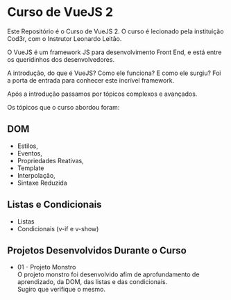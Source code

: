 # Curso de VueJS 2
Este Repositório é o Curso de VueJS 2.
O curso é lecionado pela instituição Cod3r, com o Instrutor Leonardo Leitão.

O VueJS é um framework JS para desenvolvimento Front End, e está entre os queridinhos dos desenvolvedores.

A introdução, do que é VueJS? Como ele funciona? E como ele surgiu? Foi a porta de entrada para conhecer este incrível framework.

Após a introdução passamos por tópicos complexos e avançados.

Os tópicos que o curso abordou foram:

## DOM
- Estilos,
- Eventos,
- Propriedades Reativas,
- Template
- Interpolação,
- Sintaxe Reduzida

## Listas e Condicionais
- Listas 
- Condicionais (v-if e v-show)

## Projetos Desenvolvidos Durante o Curso
- 01 - Projeto Monstro
<br>O projeto monstro foi desenvolvido afim de aprofundamento de aprendizado, da DOM, das listas e das condicionais. <br>
Sugiro que verifique o mesmo.
